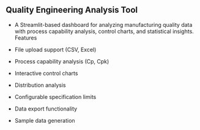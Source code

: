 ## Quality Engineering Analysis Tool
- A Streamlit-based dashboard for analyzing manufacturing quality data with process capability analysis, control charts, and statistical insights.
Features

- File upload support (CSV, Excel)
- Process capability analysis (Cp, Cpk)
- Interactive control charts
- Distribution analysis
- Configurable specification limits
- Data export functionality
- Sample data generation
